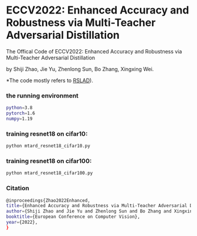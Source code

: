 # ECCV2022: Enhanced Accuracy and Robustness via Multi-Teacher Adversarial Distillation
The Offical Code of ECCV2022: Enhanced Accuracy and Robustness via Multi-Teacher Adversarial Distillation

by Shiji Zhao, Jie Yu, Zhenlong Sun, Bo Zhang, Xingxing Wei.

*The code mostly refers to  [RSLAD](https://github.com/zibojia/RSLAD)). 



### the running environment

```bash
python=3.8 
pytorch=1.6
numpy=1.19
```

### training resnet18 on cifar10:

```bash
python mtard_resnet18_cifar10.py
```

### training resnet18 on cifar100:

```bash
python mtard_resnet18_cifar100.py
```


### Citation

```bash
@inproceedings{Zhao2022Enhanced,
title={Enhanced Accuracy and Robustness via Multi-Teacher Adversarial Distillation},
author={Shiji Zhao and Jie Yu and Zhenlong Sun and Bo Zhang and Xingxing Wei},
booktitle={European Conference on Computer Vision},
year={2022},
}
```
